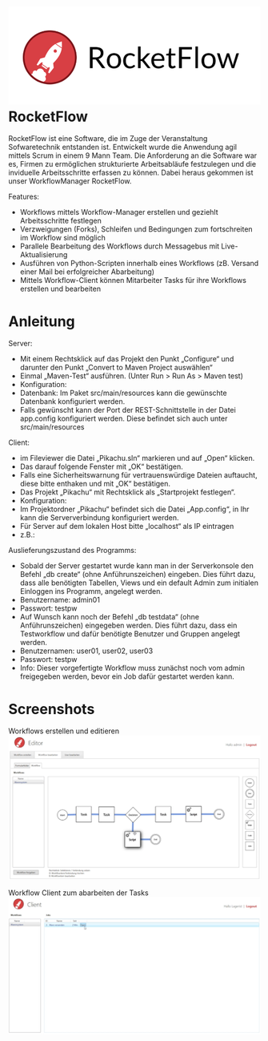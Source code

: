 ![Screenshot](https://raw.githubusercontent.com/MoritzMoeller/Rocketflow/master/rocketflow.png "Logo")
RocketFlow
================

RocketFlow ist eine Software, die im Zuge der Veranstaltung Sofwaretechnik entstanden ist. 
Entwickelt wurde die Anwendung agil mittels Scrum in einem 9 Mann Team. Die Anforderung an die Software war es, Firmen zu ermöglichen strukturierte Arbeitsabläufe festzulegen und die inviduelle Arbeitsschritte erfassen zu können.
Dabei heraus gekommen ist unser WorkflowManager RocketFlow. 

Features:
* Workflows mittels Workflow-Manager erstellen und geziehlt Arbeitsschritte festlegen
* Verzweigungen (Forks), Schleifen und Bedingungen zum fortschreiten im Workflow sind möglich
* Parallele Bearbeitung des Workflows durch Messagebus mit Live-Aktualisierung
* Ausführen von Python-Scripten innerhalb eines Workflows (zB. Versand einer Mail bei erfolgreicher Abarbeitung)
* Mittels Workflow-Client können Mitarbeiter Tasks für ihre Workflows erstellen und bearbeiten 


Anleitung
================
Server:
* Mit einem Rechtsklick auf das Projekt den Punkt „Configure“ und darunter den Punkt
„Convert to Maven Project auswählen“
* Einmal „Maven-Test“ ausführen. (Unter Run > Run As > Maven test)
* Konfiguration:
* Datenbank: Im Paket src/main/resources kann die gewünschte Datenbank konfiguriert werden.
* Falls gewünscht kann der Port der REST-Schnittstelle in der Datei app.config konfiguriert werden. Diese befindet sich auch unter src/main/resources

Client:
* im Fileviewer die Datei „Pikachu.sln“ markieren und auf „Open“ klicken.
* Das darauf folgende Fenster mit „OK“ bestätigen.
* Falls eine Sicherheitswarnung für vertrauenswürdige Dateien auftaucht, diese bitte enthaken
und mit „OK“ bestätigen.
* Das Projekt „Pikachu“ mit Rechtsklick als „Startprojekt festlegen“.
* Konfiguration:
* Im Projektordner „Pikachu“ befindet sich die Datei „App.config“, in Ihr kann die Serververbindung konfiguriert werden.
* Für Server auf dem lokalen Host bitte „localhost“ als IP eintragen
* z.B.:
<appSettings>
<add key="RestServerURL" value="http://192.168.178.24:8081" /> <add key="MessageServerURL" value="tcp://192.168.178.24:9999" />
</appSettings>

Auslieferungszustand des Programms:
* Sobald der Server gestartet wurde kann man in der Serverkonsole den Befehl „db create“ (ohne Anführunszeichen) eingeben. Dies führt dazu, dass alle benötigten Tabellen, Views und ein default Admin zum initialen Einloggen ins Programm, angelegt werden.
* Benutzername: admin01
* Passwort: testpw
* Auf Wunsch kann noch der Befehl „db testdata“ (ohne Anführunszeichen) eingegeben
werden. Dies führt dazu, dass ein Testworkflow und dafür benötigte Benutzer und Gruppen angelegt werden.
* Benutzernamen: user01, user02, user03
* Passwort: testpw
* Info: Dieser vorgefertigte Workflow muss zunächst noch vom admin freigegeben werden, bevor ein Job dafür gestartet werden kann.


Screenshots
================
Workflows erstellen und editieren
![Screenshot](https://raw.githubusercontent.com/MoritzMoeller/Rocketflow/master/screen01.png "Workflow Editor")

Workflow Client zum abarbeiten der Tasks
![Screenshot](https://raw.githubusercontent.com/MoritzMoeller/Rocketflow/master/screen02.png "Workflow Client")
